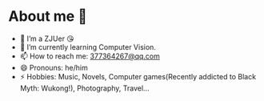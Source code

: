 # About me 👋


- 🔭 I’m a ZJUer 😘
- 🌱 I’m currently learning Computer Vision.
- 📫 How to reach me: 377364267@qq.com
- 😄 Pronouns: he/him
- ⚡ Hobbies: Music, Novels, Computer games(Recently addicted to Black Myth: Wukong!), Photography, Travel...
